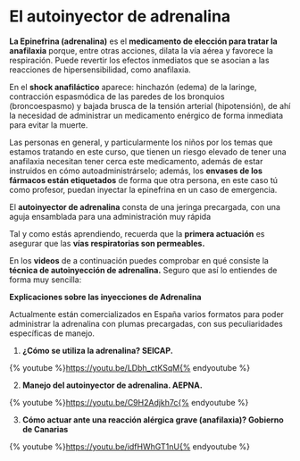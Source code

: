# El autoinyector de adrenalina

**La Epinefrina (adrenalina)** es el **medicamento de elección para tratar la anafilaxia** porque, entre otras acciones, dilata la vía aérea y favorece la respiración. Puede revertir los efectos inmediatos que se asocian a las reacciones de hipersensibilidad, como anafilaxia. 

En el **shock anafiláctico** aparece: hinchazón (edema) de la laringe, contracción espasmódica de las paredes de los bronquios (broncoespasmo) y bajada brusca de la tensión arterial (hipotensión), de ahí la necesidad de administrar un medicamento enérgico de forma inmediata para evitar la muerte.

Las personas en general, y particularmente los niños por los temas que estamos tratando en este curso, que tienen un riesgo elevado de tener una anafilaxia necesitan tener cerca este medicamento, además de estar instruidos en cómo autoadministrárselo; además, los **envases de los fármacos están etiquetados** de forma que otra persona, en este caso tú como profesor, puedan inyectar la epinefrina en un caso de emergencia.

El **autoinyector de adrenalina** consta de una jeringa precargada, con una aguja ensamblada para una administración muy rápida

Tal y como estás aprendiendo, recuerda que la **primera actuación** es asegurar que las **vías respiratorias son permeables.**

En los **videos** de a continuación puedes comprobar en qué consiste la **técnica de autoinyección de adrenalina.** Seguro que así lo entiendes de forma muy sencilla:

**Explicaciones sobre las inyecciones de Adrenalina**

Actualmente están comercializados en España varios formatos para poder administrar la adrenalina con plumas precargadas, con sus peculiaridades específicas de manejo.

1. **¿Cómo se utiliza la adrenalina? SEICAP.**

{% youtube %}https://youtu.be/LDbh_ctKSqM{% endyoutube %}

2. **Manejo del autoinyector de adrenalina. AEPNA.**

{% youtube %}https://youtu.be/C9H2Adjkh7c{% endyoutube %}

3. **Cómo actuar ante una reacción alérgica grave (anafilaxia)? Gobierno de Canarias**

{% youtube %}https://youtu.be/idfHWhGT1nU{% endyoutube %}
